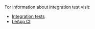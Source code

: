 For information about integration test visit: 
* [Integration tests](http://leapp.readthedocs.io/en/latest/integration-tests.html)
* [LeApp CI](http://leapp.readthedocs.io/en/latest/centosci.html)
